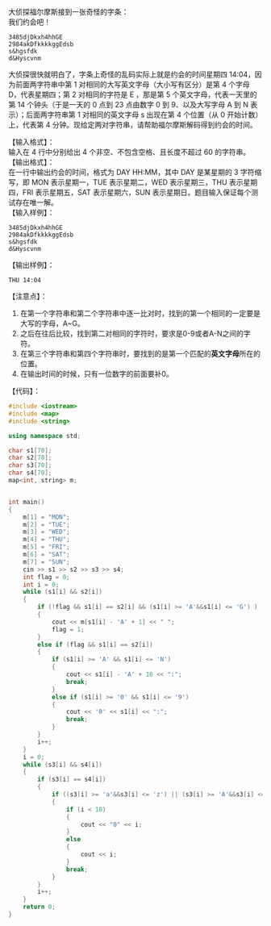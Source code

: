 大侦探福尔摩斯接到一张奇怪的字条：  
我们约会吧！  
```
3485djDkxh4hhGE  
2984akDfkkkkggEdsb    
s&hgsfdk   
d&Hyscvnm  
```
大侦探很快就明白了，字条上奇怪的乱码实际上就是约会的时间星期四 14:04，因为前面两字符串中第 1 对相同的大写英文字母（大小写有区分）是第 4 个字母 D，代表星期四；第 2 对相同的字符是 E ，那是第 5 个英文字母，代表一天里的第 14 个钟头（于是一天的 0 点到 23 点由数字 0 到 9、以及大写字母 A 到 N 表示）；后面两字符串第 1 对相同的英文字母 s 出现在第 4 个位置（从 0 开始计数）上，代表第 4 分钟。现给定两对字符串，请帮助福尔摩斯解码得到约会的时间。  

【输入格式】：  
输入在 4 行中分别给出 4 个非空、不包含空格、且长度不超过 60 的字符串。  
【输出格式】：  
在一行中输出约会的时间，格式为 DAY HH:MM，其中 DAY 是某星期的 3 字符缩写，即 MON 表示星期一，TUE 表示星期二，WED 表示星期三，THU 表示星期四，FRI 表示星期五，SAT 表示星期六，SUN 表示星期日。题目输入保证每个测试存在唯一解。  
【输入样例】：  
```
3485djDkxh4hhGE   
2984akDfkkkkggEdsb   
s&hgsfdk   
d&Hyscvnm  
```
【输出样例】：  
```
THU 14:04
```

【注意点】：  
1. 在第一个字符串和第二个字符串中逐一比对时，找到的第一个相同的一定要是大写的字母，A~G。  
2. 之后在往后比较，找到第二对相同的字符时，要求是0-9或者A-N之间的字符。  
3. 在第三个字符串和第四个字符串时，要找到的是第一个匹配的**英文字母**所在的位置。  
4. 在输出时间的时候，只有一位数字的前面要补0。  

【代码】：  
```cpp
#include <iostream>
#include <map>
#include <string>

using namespace std;

char s1[70];
char s2[70];
char s3[70];
char s4[70];
map<int, string> m;


int main()
{
	m[1] = "MON";
	m[2] = "TUE";
	m[3] = "WED";
	m[4] = "THU";
	m[5] = "FRI";
	m[6] = "SAT";
	m[7] = "SUN";
	cin >> s1 >> s2 >> s3 >> s4;
	int flag = 0;
	int i = 0;
	while (s1[i] && s2[i])
	{
		if (!flag && s1[i] == s2[i] && (s1[i] >= 'A'&&s1[i] <= 'G') )
		{
			cout << m[s1[i] - 'A' + 1] << " ";
			flag = 1;
		}
		else if (flag && s1[i] == s2[i])
		{
			if (s1[i] >= 'A' && s1[i] <= 'N')
			{
				cout << s1[i] - 'A' + 10 << ":";
				break;
			}
			else if (s1[i] >= '0' && s1[i] <= '9')
			{
				cout << '0' << s1[i] << ":";
				break;
			}
		}
		i++;
	}
	i = 0;
	while (s3[i] && s4[i])
	{
		if (s3[i] == s4[i])
		{
			if ((s3[i] >= 'a'&&s3[i] <= 'z') || (s3[i] >= 'A'&&s3[i] <= 'Z'))
			{
				if (i < 10)
				{
					cout << "0" << i;
				}
				else
				{
					cout << i;
				}
				break;
			}
		}
		i++;
	}
	return 0;
}
```